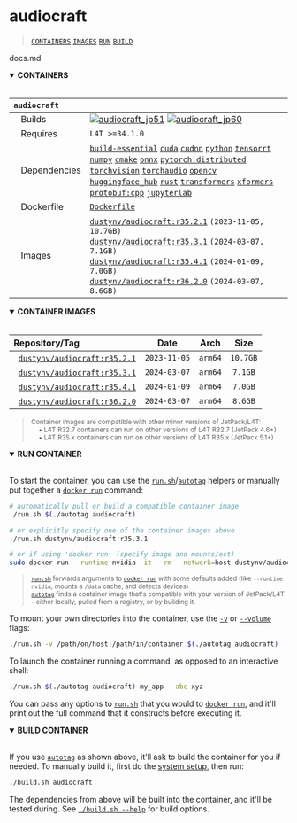 # audiocraft

> [`CONTAINERS`](#user-content-containers) [`IMAGES`](#user-content-images) [`RUN`](#user-content-run) [`BUILD`](#user-content-build)

docs.md
<details open>
<summary><b><a id="containers">CONTAINERS</a></b></summary>
<br>

| **`audiocraft`** | |
| :-- | :-- |
| &nbsp;&nbsp;&nbsp;Builds | [![`audiocraft_jp51`](https://img.shields.io/github/actions/workflow/status/dusty-nv/jetson-containers/audiocraft_jp51.yml?label=audiocraft:jp51)](https://github.com/dusty-nv/jetson-containers/actions/workflows/audiocraft_jp51.yml) [![`audiocraft_jp60`](https://img.shields.io/github/actions/workflow/status/dusty-nv/jetson-containers/audiocraft_jp60.yml?label=audiocraft:jp60)](https://github.com/dusty-nv/jetson-containers/actions/workflows/audiocraft_jp60.yml) |
| &nbsp;&nbsp;&nbsp;Requires | `L4T >=34.1.0` |
| &nbsp;&nbsp;&nbsp;Dependencies | [`build-essential`](/packages/build-essential) [`cuda`](/packages/cuda/cuda) [`cudnn`](/packages/cuda/cudnn) [`python`](/packages/python) [`tensorrt`](/packages/tensorrt) [`numpy`](/packages/numpy) [`cmake`](/packages/cmake/cmake_pip) [`onnx`](/packages/onnx) [`pytorch:distributed`](/packages/pytorch) [`torchvision`](/packages/pytorch/torchvision) [`torchaudio`](/packages/pytorch/torchaudio) [`opencv`](/packages/opencv) [`huggingface_hub`](/packages/llm/huggingface_hub) [`rust`](/packages/rust) [`transformers`](/packages/llm/transformers) [`xformers`](/packages/llm/xformers) [`protobuf:cpp`](/packages/protobuf/protobuf_cpp) [`jupyterlab`](/packages/jupyterlab) |
| &nbsp;&nbsp;&nbsp;Dockerfile | [`Dockerfile`](Dockerfile) |
| &nbsp;&nbsp;&nbsp;Images | [`dustynv/audiocraft:r35.2.1`](https://hub.docker.com/r/dustynv/audiocraft/tags) `(2023-11-05, 10.7GB)`<br>[`dustynv/audiocraft:r35.3.1`](https://hub.docker.com/r/dustynv/audiocraft/tags) `(2024-03-07, 7.1GB)`<br>[`dustynv/audiocraft:r35.4.1`](https://hub.docker.com/r/dustynv/audiocraft/tags) `(2024-01-09, 7.0GB)`<br>[`dustynv/audiocraft:r36.2.0`](https://hub.docker.com/r/dustynv/audiocraft/tags) `(2024-03-07, 8.6GB)` |

</details>

<details open>
<summary><b><a id="images">CONTAINER IMAGES</a></b></summary>
<br>

| Repository/Tag | Date | Arch | Size |
| :-- | :--: | :--: | :--: |
| &nbsp;&nbsp;[`dustynv/audiocraft:r35.2.1`](https://hub.docker.com/r/dustynv/audiocraft/tags) | `2023-11-05` | `arm64` | `10.7GB` |
| &nbsp;&nbsp;[`dustynv/audiocraft:r35.3.1`](https://hub.docker.com/r/dustynv/audiocraft/tags) | `2024-03-07` | `arm64` | `7.1GB` |
| &nbsp;&nbsp;[`dustynv/audiocraft:r35.4.1`](https://hub.docker.com/r/dustynv/audiocraft/tags) | `2024-01-09` | `arm64` | `7.0GB` |
| &nbsp;&nbsp;[`dustynv/audiocraft:r36.2.0`](https://hub.docker.com/r/dustynv/audiocraft/tags) | `2024-03-07` | `arm64` | `8.6GB` |

> <sub>Container images are compatible with other minor versions of JetPack/L4T:</sub><br>
> <sub>&nbsp;&nbsp;&nbsp;&nbsp;• L4T R32.7 containers can run on other versions of L4T R32.7 (JetPack 4.6+)</sub><br>
> <sub>&nbsp;&nbsp;&nbsp;&nbsp;• L4T R35.x containers can run on other versions of L4T R35.x (JetPack 5.1+)</sub><br>
</details>

<details open>
<summary><b><a id="run">RUN CONTAINER</a></b></summary>
<br>

To start the container, you can use the [`run.sh`](/docs/run.md)/[`autotag`](/docs/run.md#autotag) helpers or manually put together a [`docker run`](https://docs.docker.com/engine/reference/commandline/run/) command:
```bash
# automatically pull or build a compatible container image
./run.sh $(./autotag audiocraft)

# or explicitly specify one of the container images above
./run.sh dustynv/audiocraft:r35.3.1

# or if using 'docker run' (specify image and mounts/ect)
sudo docker run --runtime nvidia -it --rm --network=host dustynv/audiocraft:r35.3.1
```
> <sup>[`run.sh`](/docs/run.md) forwards arguments to [`docker run`](https://docs.docker.com/engine/reference/commandline/run/) with some defaults added (like `--runtime nvidia`, mounts a `/data` cache, and detects devices)</sup><br>
> <sup>[`autotag`](/docs/run.md#autotag) finds a container image that's compatible with your version of JetPack/L4T - either locally, pulled from a registry, or by building it.</sup>

To mount your own directories into the container, use the [`-v`](https://docs.docker.com/engine/reference/commandline/run/#volume) or [`--volume`](https://docs.docker.com/engine/reference/commandline/run/#volume) flags:
```bash
./run.sh -v /path/on/host:/path/in/container $(./autotag audiocraft)
```
To launch the container running a command, as opposed to an interactive shell:
```bash
./run.sh $(./autotag audiocraft) my_app --abc xyz
```
You can pass any options to [`run.sh`](/docs/run.md) that you would to [`docker run`](https://docs.docker.com/engine/reference/commandline/run/), and it'll print out the full command that it constructs before executing it.
</details>
<details open>
<summary><b><a id="build">BUILD CONTAINER</b></summary>
<br>

If you use [`autotag`](/docs/run.md#autotag) as shown above, it'll ask to build the container for you if needed.  To manually build it, first do the [system setup](/docs/setup.md), then run:
```bash
./build.sh audiocraft
```
The dependencies from above will be built into the container, and it'll be tested during.  See [`./build.sh --help`](/jetson_containers/build.py) for build options.
</details>

